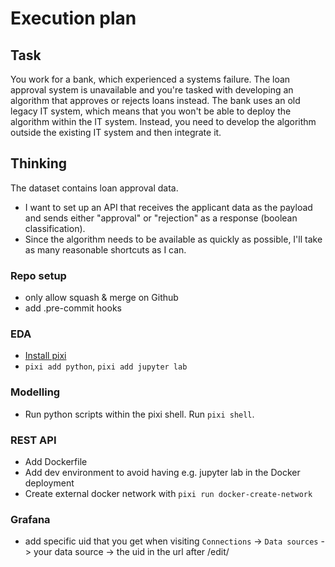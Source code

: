 # Execution plan

## Task

You work for a bank, which experienced a systems failure.
The loan approval system is unavailable and you're tasked
with developing an algorithm that approves or rejects loans instead.
The bank uses an old legacy IT system, which means that
you won't be able to deploy the algorithm within the IT system. Instead,
you need to develop the algorithm outside the existing IT system
and then integrate it.

## Thinking

The dataset contains loan approval data.

- I want to set up an API that receives the applicant data as the payload
  and sends either "approval" or "rejection" as a response (boolean classification).
- Since the algorithm needs to be available as quickly as possible, I'll take
  as many reasonable shortcuts as I can.

### Repo setup

- only allow squash & merge on Github
- add .pre-commit hooks

### EDA

- [Install pixi](https://pixi.sh/latest/installation/)
- `pixi add python`, `pixi add jupyter lab`

### Modelling

- Run python scripts within the pixi shell. Run `pixi shell`.

### REST API

- Add Dockerfile
- Add dev environment to avoid having e.g. jupyter lab in the Docker deployment
- Create external docker network with `pixi run docker-create-network`

### Grafana

- add specific uid that you get when visiting `Connections` -> `Data sources`
  -> your data source -> the uid in the url after /edit/
